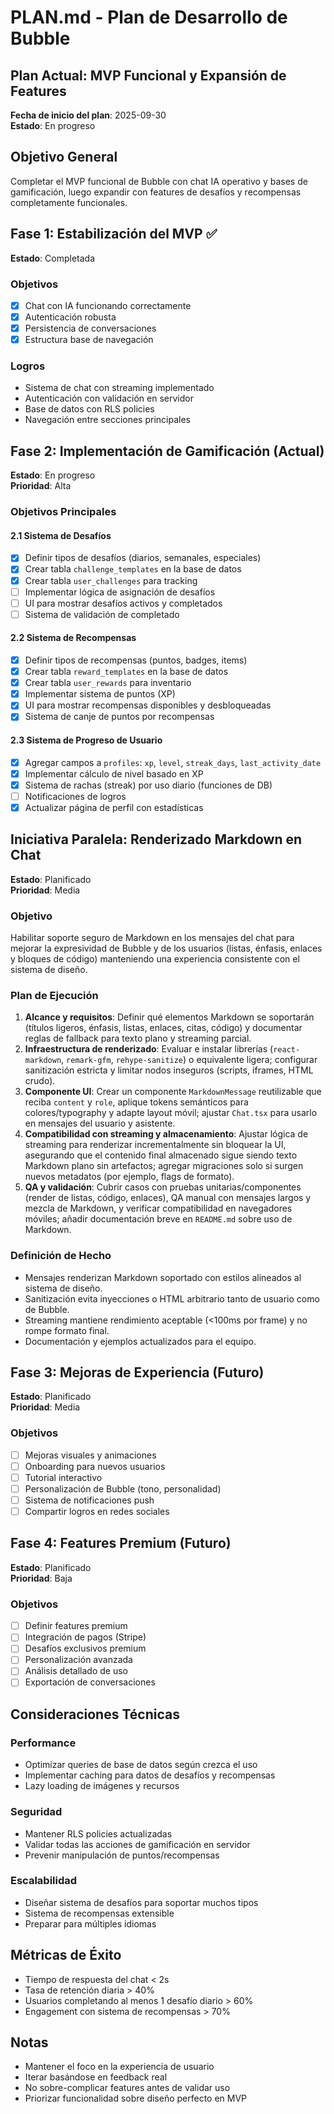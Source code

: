 # PLAN.md - Plan de Desarrollo de Bubble

## Plan Actual: MVP Funcional y Expansión de Features

**Fecha de inicio del plan**: 2025-09-30  
**Estado**: En progreso

## Objetivo General
Completar el MVP funcional de Bubble con chat IA operativo y bases de gamificación, luego expandir con features de desafíos y recompensas completamente funcionales.

## Fase 1: Estabilización del MVP ✅
**Estado**: Completada

### Objetivos
- [x] Chat con IA funcionando correctamente
- [x] Autenticación robusta
- [x] Persistencia de conversaciones
- [x] Estructura base de navegación

### Logros
- Sistema de chat con streaming implementado
- Autenticación con validación en servidor
- Base de datos con RLS policies
- Navegación entre secciones principales

## Fase 2: Implementación de Gamificación (Actual)
**Estado**: En progreso  
**Prioridad**: Alta

### Objetivos Principales

#### 2.1 Sistema de Desafíos
- [x] Definir tipos de desafíos (diarios, semanales, especiales)
- [x] Crear tabla `challenge_templates` en la base de datos
- [x] Crear tabla `user_challenges` para tracking
- [ ] Implementar lógica de asignación de desafíos
- [ ] UI para mostrar desafíos activos y completados
- [ ] Sistema de validación de completado

#### 2.2 Sistema de Recompensas
- [x] Definir tipos de recompensas (puntos, badges, items)
- [x] Crear tabla `reward_templates` en la base de datos
- [x] Crear tabla `user_rewards` para inventario
- [x] Implementar sistema de puntos (XP)
- [x] UI para mostrar recompensas disponibles y desbloqueadas
- [x] Sistema de canje de puntos por recompensas

#### 2.3 Sistema de Progreso de Usuario
- [x] Agregar campos a `profiles`: `xp`, `level`, `streak_days`, `last_activity_date`
- [x] Implementar cálculo de nivel basado en XP
- [x] Sistema de rachas (streak) por uso diario (funciones de DB)
- [ ] Notificaciones de logros
- [x] Actualizar página de perfil con estadísticas

## Iniciativa Paralela: Renderizado Markdown en Chat
**Estado**: Planificado  
**Prioridad**: Media

### Objetivo
Habilitar soporte seguro de Markdown en los mensajes del chat para mejorar la expresividad de Bubble y de los usuarios (listas, énfasis, enlaces y bloques de código) manteniendo una experiencia consistente con el sistema de diseño.

### Plan de Ejecución
1. **Alcance y requisitos**: Definir qué elementos Markdown se soportarán (títulos ligeros, énfasis, listas, enlaces, citas, código) y documentar reglas de fallback para texto plano y streaming parcial.
2. **Infraestructura de renderizado**: Evaluar e instalar librerías (`react-markdown`, `remark-gfm`, `rehype-sanitize`) o equivalente ligera; configurar sanitización estricta y limitar nodos inseguros (scripts, iframes, HTML crudo).
3. **Componente UI**: Crear un componente `MarkdownMessage` reutilizable que reciba `content` y `role`, aplique tokens semánticos para colores/typography y adapte layout móvil; ajustar `Chat.tsx` para usarlo en mensajes del usuario y asistente.
4. **Compatibilidad con streaming y almacenamiento**: Ajustar lógica de streaming para renderizar incrementalmente sin bloquear la UI, asegurando que el contenido final almacenado sigue siendo texto Markdown plano sin artefactos; agregar migraciones solo si surgen nuevos metadatos (por ejemplo, flags de formato).
5. **QA y validación**: Cubrir casos con pruebas unitarias/componentes (render de listas, código, enlaces), QA manual con mensajes largos y mezcla de Markdown, y verificar compatibilidad en navegadores móviles; añadir documentación breve en `README.md` sobre uso de Markdown.

### Definición de Hecho
- Mensajes renderizan Markdown soportado con estilos alineados al sistema de diseño.
- Sanitización evita inyecciones o HTML arbitrario tanto de usuario como de Bubble.
- Streaming mantiene rendimiento aceptable (<100ms por frame) y no rompe formato final.
- Documentación y ejemplos actualizados para el equipo.

## Fase 3: Mejoras de Experiencia (Futuro)
**Estado**: Planificado  
**Prioridad**: Media

### Objetivos
- [ ] Mejoras visuales y animaciones
- [ ] Onboarding para nuevos usuarios
- [ ] Tutorial interactivo
- [ ] Personalización de Bubble (tono, personalidad)
- [ ] Sistema de notificaciones push
- [ ] Compartir logros en redes sociales

## Fase 4: Features Premium (Futuro)
**Estado**: Planificado  
**Prioridad**: Baja

### Objetivos
- [ ] Definir features premium
- [ ] Integración de pagos (Stripe)
- [ ] Desafíos exclusivos premium
- [ ] Personalización avanzada
- [ ] Análisis detallado de uso
- [ ] Exportación de conversaciones

## Consideraciones Técnicas

### Performance
- Optimizar queries de base de datos según crezca el uso
- Implementar caching para datos de desafíos y recompensas
- Lazy loading de imágenes y recursos

### Seguridad
- Mantener RLS policies actualizadas
- Validar todas las acciones de gamificación en servidor
- Prevenir manipulación de puntos/recompensas

### Escalabilidad
- Diseñar sistema de desafíos para soportar muchos tipos
- Sistema de recompensas extensible
- Preparar para múltiples idiomas

## Métricas de Éxito
- Tiempo de respuesta del chat < 2s
- Tasa de retención diaria > 40%
- Usuarios completando al menos 1 desafío diario > 60%
- Engagement con sistema de recompensas > 70%

## Notas
- Mantener el foco en la experiencia de usuario
- Iterar basándose en feedback real
- No sobre-complicar features antes de validar uso
- Priorizar funcionalidad sobre diseño perfecto en MVP
